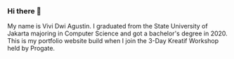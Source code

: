 ### Hi there 👋

My name is Vivi Dwi Agustin. I graduated from the State University of Jakarta majoring in Computer Science and got a bachelor's degree in 2020.
This is my portfolio website build when I join the 3-Day Kreatif Workshop held by Progate.
